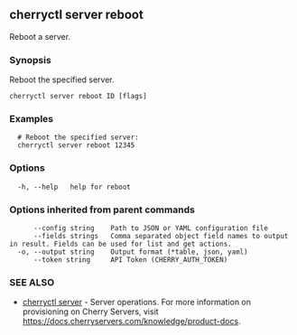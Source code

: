## cherryctl server reboot

Reboot a server.

### Synopsis

Reboot the specified server.

```
cherryctl server reboot ID [flags]
```

### Examples

```
  # Reboot the specified server:
  cherryctl server reboot 12345
```

### Options

```
  -h, --help   help for reboot
```

### Options inherited from parent commands

```
      --config string    Path to JSON or YAML configuration file
      --fields strings   Comma separated object field names to output in result. Fields can be used for list and get actions.
  -o, --output string    Output format (*table, json, yaml)
      --token string     API Token (CHERRY_AUTH_TOKEN)
```

### SEE ALSO

* [cherryctl server](cherryctl_server.md)	 - Server operations. For more information on provisioning on Cherry Servers, visit https://docs.cherryservers.com/knowledge/product-docs.

